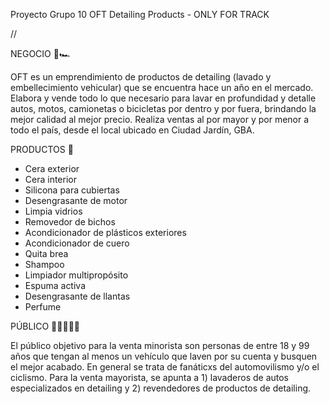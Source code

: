 Proyecto Grupo 10
OFT Detailing Products - ONLY FOR TRACK  

//

NEGOCIO 🏁🏎️

OFT es un emprendimiento de productos de detailing (lavado y embellecimiento vehicular) que se encuentra hace un año en el mercado. Elabora y vende todo lo que necesario para lavar en profundidad y detalle autos, motos, camionetas o bicicletas por dentro y por fuera, brindando la mejor calidad al mejor precio. Realiza ventas al por mayor y por menor a todo el país, desde el local ubicado en Ciudad Jardín, GBA. 

PRODUCTOS 🛒
- Cera exterior
- Cera interior
- Silicona para cubiertas
- Desengrasante de motor
- Limpia vidrios
- Removedor de bichos
- Acondicionador de plásticos exteriores
- Acondicionador de cuero
- Quita brea
- Shampoo
- Limpiador multipropósito
- Espuma activa
- Desengrasante de llantas
- Perfume 

PÚBLICO 👩🏾‍🤝‍👨🏼

El público objetivo para la venta minorista son personas de entre 18 y 99 años que tengan al menos un vehículo que laven por su cuenta y busquen el mejor acabado. En general se trata de fanáticxs del automovilismo y/o el ciclismo. Para la venta mayorista, se apunta a 1) lavaderos de autos especializados en detailing y 2) revendedores de productos de detailing. 
